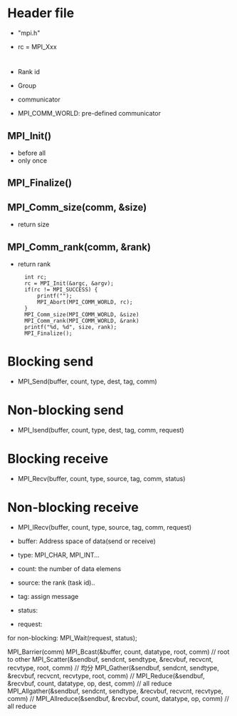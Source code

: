 # Header file

- "mpi.h"

- rc = MPI_Xxx

# 
- Rank id

- Group
- communicator
- MPI_COMM_WORLD: pre-defined communicator

## MPI_Init()

- before all
- only once

## MPI_Finalize()

## MPI_Comm_size(comm, &size)
- return size
## MPI_Comm_rank(comm, &rank)
- return rank


        int rc;
        rc = MPI_Init(&argc, &argv);
        if(rc != MPI_SUCCESS) {
            printf("");
            MPI_Abort(MPI_COMM_WORLD, rc);
        }
        MPI_Comm_size(MPI_COMM_WORLD, &size)
        MPI_Comm_rank(MPI_COMM_WORLD, &rank)
        printf("%d, %d", size, rank);
        MPI_Finalize();

# Blocking send
- MPI_Send(buffer, count, type, dest, tag, comm)
# Non-blocking send
- MPI_Isend(buffer, count, type, dest, tag, comm, request)
# Blocking receive
- MPI_Recv(buffer, count, type, source, tag, comm, status)
# Non-blocking receive
- MPI_IRecv(buffer, count, type, source, tag, comm, request)

- buffer: Address space of data(send or receive)
- type: MPI_CHAR, MPI_INT...
- count: the number of data elemens
- source: the rank (task id)..
- tag: assign message
- status:
- request:


for non-blocking: MPI_Wait(request, status);


MPI_Barrier(comm)
MPI_Bcast(&buffer, count, datatype, root, comm) // root to other
MPI_Scatter(&sendbuf, sendcnt, sendtype, &recvbuf, recvcnt, recvtype, root, comm) // 均分
MPI_Gather(&sendbuf, sendcnt, sendtype, &recvbuf, recvcnt, recvtype, root, comm) //
MPI_Reduce(&sendbuf, &recvbuf, count, datatype, op, dest, comm) // all reduce
MPI_Allgather(&sendbuf, sendcnt, sendtype, &recvbuf, recvcnt, recvtype, comm) //
MPI_Allreduce(&sendbuf, &recvbuf, count, datatype, op, comm) // all reduce
